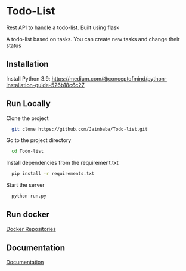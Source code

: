 
# Todo-List

Rest API to handle a todo-list. Built using flask

A todo-list based on tasks.
You can create new tasks and change their status
## Installation

Install Python 3.9: https://medium.com/@conceptofmind/python-installation-guide-526b18c6c27



## Run Locally

Clone the project

```bash
  git clone https://github.com/Jainbaba/Todo-list.git
```

Go to the project directory

```bash
  cd Todo-list
```

Install dependencies from the requirement.txt

```bash
  pip install -r requirements.txt
```

Start the server

```bash
  python run.py
```

## Run docker
[Docker Repositories](https://hub.docker.com/repository/docker/jainbaba/todolist-api/general)

## Documentation

[Documentation](https://documenter.getpostman.com/view/14498526/2s93CExcC6)


